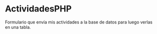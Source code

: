 # ActividadesPHP
Formulario que envía mis actividades a la base de datos para luego verlas en una tabla.
